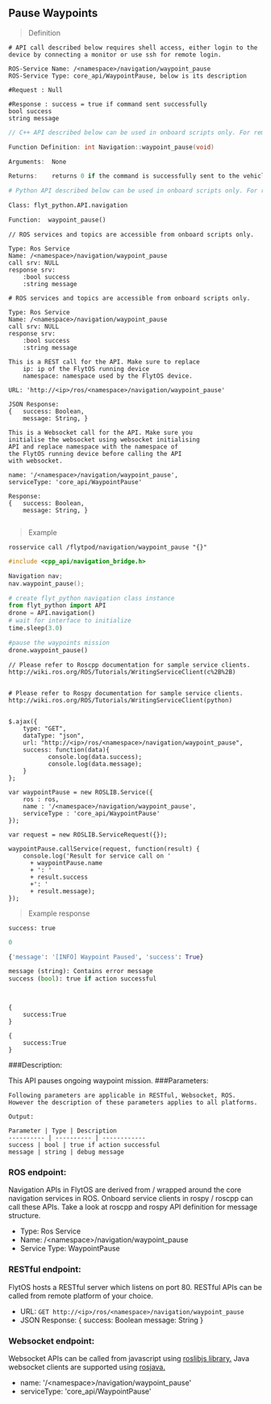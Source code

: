 ## Pause Waypoints


> Definition

```shell
# API call described below requires shell access, either login to the device by connecting a monitor or use ssh for remote login.

ROS-Service Name: /<namespace>/navigation/waypoint_pause
ROS-Service Type: core_api/WaypointPause, below is its description

#Request : Null

#Response : success = true if command sent successfully
bool success
string message
```

```cpp
// C++ API described below can be used in onboard scripts only. For remote scripts you can use http client libraries to call FlytOS REST endpoints from C++.

Function Definition: int Navigation::waypoint_pause(void)

Arguments:  None

Returns:    returns 0 if the command is successfully sent to the vehicle
```

```python
# Python API described below can be used in onboard scripts only. For remote scripts you can use http client libraries to call FlytOS REST endpoints from Python.

Class: flyt_python.API.navigation

Function:  waypoint_pause()
```

```cpp--ros
// ROS services and topics are accessible from onboard scripts only.

Type: Ros Service
Name: /<namespace>/navigation/waypoint_pause
call srv: NULL
response srv: 
    :bool success
    :string message
```

```python--ros
# ROS services and topics are accessible from onboard scripts only.

Type: Ros Service
Name: /<namespace>/navigation/waypoint_pause
call srv: NULL
response srv: 
    :bool success
    :string message

```

```javascript--REST
This is a REST call for the API. Make sure to replace 
    ip: ip of the FlytOS running device
    namespace: namespace used by the FlytOS device.

URL: 'http://<ip>/ros/<namespace>/navigation/waypoint_pause'

JSON Response:
{   success: Boolean,
    message: String, }

```

```javascript--Websocket
This is a Websocket call for the API. Make sure you 
initialise the websocket using websocket initialising 
API and replace namespace with the namespace of 
the FlytOS running device before calling the API 
with websocket.

name: '/<namespace>/navigation/waypoint_pause',
serviceType: 'core_api/WaypointPause'

Response:
{   success: Boolean,
    message: String, }


```


> Example

```shell
rosservice call /flytpod/navigation/waypoint_pause "{}"      
```

```cpp
#include <cpp_api/navigation_bridge.h>

Navigation nav;
nav.waypoint_pause();
```

```python
# create flyt_python navigation class instance
from flyt_python import API
drone = API.navigation()
# wait for interface to initialize
time.sleep(3.0)

#pause the waypoints mission
drone.waypoint_pause()
```

```cpp--ros
// Please refer to Roscpp documentation for sample service clients. http://wiki.ros.org/ROS/Tutorials/WritingServiceClient(c%2B%2B)
```

```python--ros

# Please refer to Rospy documentation for sample service clients. http://wiki.ros.org/ROS/Tutorials/WritingServiceClient(python)

```

```javascript--REST

$.ajax({
    type: "GET",
    dataType: "json",
    url: "http://<ip>/ros/<namespace>/navigation/waypoint_pause",  
    success: function(data){
           console.log(data.success);
           console.log(data.message);
    }
};

```

```javascript--Websocket
var waypointPause = new ROSLIB.Service({
    ros : ros,
    name : '/<namespace>/navigation/waypoint_pause',
    serviceType : 'core_api/WaypointPause'
});

var request = new ROSLIB.ServiceRequest({});

waypointPause.callService(request, function(result) {
    console.log('Result for service call on '
      + waypointPause.name
      + ': '
      + result.success
      +': '
      + result.message);
});
```


> Example response

```shell
success: true
```

```cpp
0
```

```python
{'message': '[INFO] Waypoint Paused', 'success': True}

message (string): Contains error message
success (bool): true if action successful
```

```cpp--ros
```

```python--ros
```

```javascript--REST
{
    success:True
}

```

```javascript--Websocket
{
    success:True
}

```





###Description:

This API pauses ongoing waypoint mission.
###Parameters:
    
    Following parameters are applicable in RESTful, Websocket, ROS. However the description of these parameters applies to all platforms. 
    
    Output:
    
    Parameter | Type | Description
    ---------- | ---------- | ------------
    success | bool | true if action successful
    message | string | debug message

### ROS endpoint:
Navigation APIs in FlytOS are derived from / wrapped around the core navigation services in ROS. Onboard service clients in rospy / roscpp can call these APIs. Take a look at roscpp and rospy API definition for message structure. 

* Type: Ros Service</br> 
* Name: /\<namespace\>/navigation/waypoint_pause</br>
* Service Type: WaypointPause

### RESTful endpoint:
FlytOS hosts a RESTful server which listens on port 80. RESTful APIs can be called from remote platform of your choice.

* URL: ``GET http://<ip>/ros/<namespace>/navigation/waypoint_pause``
* JSON Response:
{
    success: Boolean
    message: String
}


### Websocket endpoint:
Websocket APIs can be called from javascript using  [roslibjs library.](https://github.com/RobotWebTools/roslibjs) 
Java websocket clients are supported using [rosjava.](http://wiki.ros.org/rosjava)

* name: '/\<namespace\>/navigation/waypoint_pause'</br>
* serviceType: 'core_api/WaypointPause'



